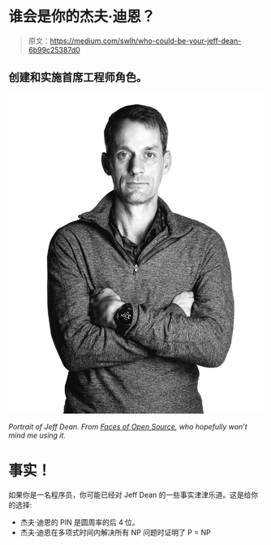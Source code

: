 # 谁会是你的杰夫·迪恩？

> 原文：<https://medium.com/swlh/who-could-be-your-jeff-dean-6b99c25387d0>

## 创建和实施首席工程师角色。

![](img/2b9e5036efbea6009433dbe488cdff38.png)

*Portrait of Jeff Dean. From* [*Faces of Open Source*](http://facesofopensource.com/jeff-dean/)*, who hopefully won’t mind me using it.*

# 事实！

如果你是一名程序员，你可能已经对 Jeff Dean 的一些事实津津乐道。这是给你的选择:

*   杰夫·迪恩的 PIN 是圆周率的后 4 位。
*   杰夫·迪恩在多项式时间内解决所有 NP 问题时证明了 P = NP